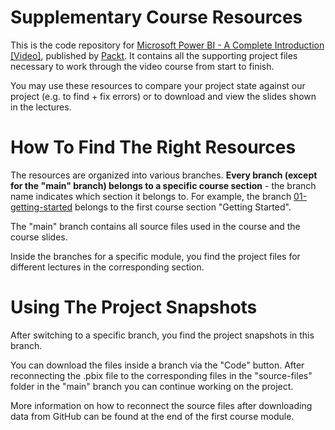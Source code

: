 # Supplementary Course Resources

This is the code repository for [Microsoft Power BI - A Complete Introduction [Video]](https://www.packtpub.com/virtualization-and-cloud/devops-fundamentals-and-cicd-video?utm_source=github&utm_medium=repository&utm_campaign=9781789347661), published by [Packt](https://www.packtpub.com/?utm_source=github). It contains all the supporting project files necessary to work through the video course from start to finish.

You may use these resources to compare your project state against our project (e.g. to find + fix errors) or to download and view the slides shown in the lectures.

# How To Find The Right Resources

The resources are organized into various branches. **Every branch (except for the "main" branch) belongs to a specific course section** - the branch name indicates which section it belongs to. For example, the branch [01-getting-started](PacktPublishing/Microsoft-Power-BI---A-Complete-Introduction-2022-EDITION/tree/01-getting-started) belongs to the first course section "Getting Started".

The "main" branch contains all source files used in the course and the course slides.

Inside the branches for a specific module, you find the project files for different lectures in the corresponding section.

# Using The Project Snapshots

After switching to a specific branch, you find the project snapshots in this branch.

You can download the files inside a branch via the "Code" button. After reconnecting the .pbix file to the corresponding files in the "source-files" folder in the "main" branch you can continue working on the project.

More information on how to reconnect the source files after downloading data from GitHub can be found at the end of the first course module.
